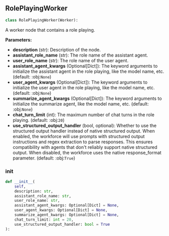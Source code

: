 <a id="camel.societies.workforce.role_playing_worker"></a>

<a id="camel.societies.workforce.role_playing_worker.RolePlayingWorker"></a>

## RolePlayingWorker

```python
class RolePlayingWorker(Worker):
```

A worker node that contains a role playing.

**Parameters:**

- **description** (str): Description of the node.
- **assistant_role_name** (str): The role name of the assistant agent.
- **user_role_name** (str): The role name of the user agent.
- **assistant_agent_kwargs** (Optional[Dict]): The keyword arguments to initialize the assistant agent in the role playing, like the model name, etc. (default: :obj:`None`)
- **user_agent_kwargs** (Optional[Dict]): The keyword arguments to initialize the user agent in the role playing, like the model name, etc. (default: :obj:`None`)
- **summarize_agent_kwargs** (Optional[Dict]): The keyword arguments to initialize the summarize agent, like the model name, etc. (default: :obj:`None`)
- **chat_turn_limit** (int): The maximum number of chat turns in the role playing. (default: :obj:`20`)
- **use_structured_output_handler** (bool, optional): Whether to use the structured output handler instead of native structured output. When enabled, the workforce will use prompts with structured output instructions and regex extraction to parse responses. This ensures compatibility with agents that don't reliably support native structured output. When disabled, the workforce uses the native response_format parameter. (default: :obj:`True`)

<a id="camel.societies.workforce.role_playing_worker.RolePlayingWorker.__init__"></a>

### __init__

```python
def __init__(
    self,
    description: str,
    assistant_role_name: str,
    user_role_name: str,
    assistant_agent_kwargs: Optional[Dict] = None,
    user_agent_kwargs: Optional[Dict] = None,
    summarize_agent_kwargs: Optional[Dict] = None,
    chat_turn_limit: int = 20,
    use_structured_output_handler: bool = True
):
```
